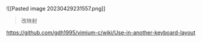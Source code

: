 ![[Pasted image 20230429231557.png]]

> 改映射

https://github.com/gdh1995/vimium-c/wiki/Use-in-another-keyboard-layout